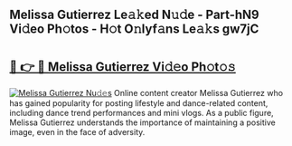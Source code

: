## Melissa Gutierrez Le𝚊𝚔ed N𝚞𝚍e - Part-hN9 Vi𝚍eo Ph𝚘tos - H𝚘t O𝚗lyf𝚊ns Le𝚊𝚔s gw7jC

# <h2><a href="http://hf8fy2r.feru.top/?c=Melissa+Gutierrez">🔗 👉 🔴 Melissa Gutierrez Vi𝚍𝚎o Ph𝚘t𝚘𝚜</a></h2>

[![Melissa Gutierrez Nu𝚍𝚎s](https://i.imgur.com/0TWrTi3.gif)](http://hf8fy2r.feru.top/?c=Melissa+Gutierrez)
Online content creator Melissa Gutierrez who has gained popularity for posting lifestyle and dance-related content, including dance trend performances and mini vlogs. As a public figure, Melissa Gutierrez understands the importance of maintaining a positive image, even in the face of adversity. 
